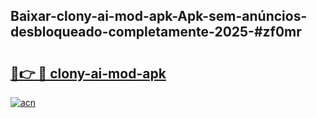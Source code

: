 ## Baixar-clony-ai-mod-apk-Apk-sem-anúncios-desbloqueado-completamente-2025-#zf0mr

# <h2><a href="https://ainizakaria.my?title=clony-ai-mod-apk&ref=22M">🔗👉 🔴 clony-ai-mod-apk</a></h2>

[![acn](https://github.com/user-attachments/assets/0f9c940e-d8b0-45ae-aac7-cd30a18b3e1c)](https://ainizakaria.my?title=clony-ai-mod-apk&ref=22M)


